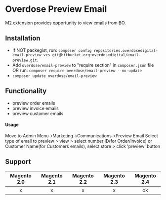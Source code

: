 # Overdose Preview Email

M2 extension provides opportunity to view emails from BO.

## Installation
- If NOT packegist, run: `composer config repositories.overdosedigital-email-preview vcs git@bitbucket.org:overdosedigital/email-preview.git`.
- Add `overdose/email-preview` to "require section" in `composer.json` file OR run: `composer require overdose/email-preview --no-update`
- `composer update overdose/email-preview`

## Functionality
- preview order emails
- preview invoice emails
- preview customer emails

#### Usage
Move to Admin Menu->Marketing->Communications->Preview Email
Select type of email to preview > view > select number ID(for Order/Invoice) or Customer Name(for Customers emails), select store > click 'preview' button 

## Support
Magento 2.0 | Magento 2.1 | Magento 2.2 | Magento 2.3 | Magento 2.4
:---: | :---: | :---: | :---: | :---:
x | x | x | x | ok
